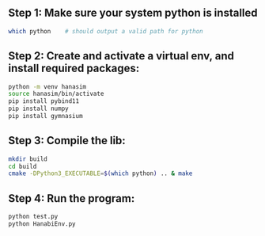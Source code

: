 ## Step 1: Make sure your system python is installed

```sh
which python    # should output a valid path for python
```

## Step 2: Create and activate a virtual env, and install required packages:

```sh
python -m venv hanasim
source hanasim/bin/activate
pip install pybind11
pip install numpy
pip install gymnasium
```

## Step 3: Compile the lib:
```sh
mkdir build
cd build
cmake -DPython3_EXECUTABLE=$(which python) .. & make
```
## Step 4: Run the program:
```sh
python test.py
python HanabiEnv.py
```
